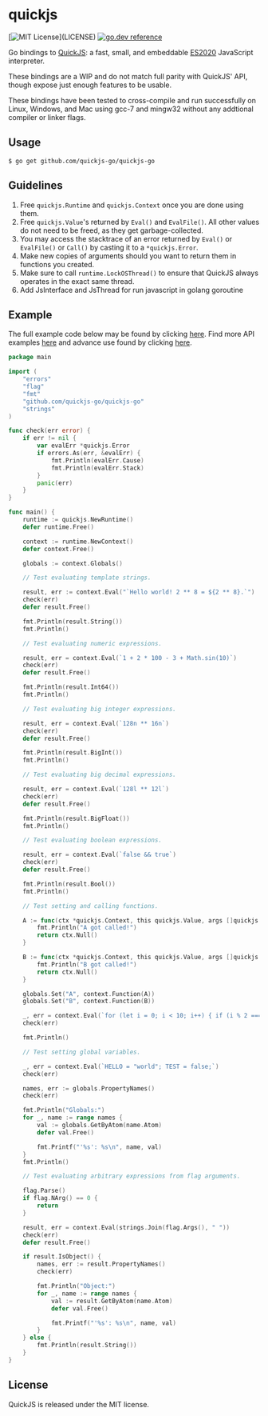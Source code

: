 # quickjs

[![MIT License](https://img.shields.io/apm/l/atomic-design-ui.svg?)](LICENSE)
[![go.dev reference](https://img.shields.io/badge/go.dev-reference-007d9c?logo=go&logoColor=white&style=flat-square)](https://pkg.go.dev/github.com/quickjs-go/quickjs-go)

Go bindings to [QuickJS](https://bellard.org/quickjs/): a fast, small, and embeddable [ES2020](https://tc39.github.io/ecma262/) JavaScript interpreter.

These bindings are a WIP and do not match full parity with QuickJS' API, though expose just enough features to be usable.

These bindings have been tested to cross-compile and run successfully on Linux, Windows, and Mac using gcc-7 and mingw32 without any addtional compiler or linker flags.

## Usage

```
$ go get github.com/quickjs-go/quickjs-go
```

## Guidelines

1. Free `quickjs.Runtime` and `quickjs.Context` once you are done using them.
2. Free `quickjs.Value`'s returned by `Eval()` and `EvalFile()`. All other values do not need to be freed, as they get garbage-collected.
3. You may access the stacktrace of an error returned by `Eval()` or `EvalFile()` or `Call()` by casting it to a `*quickjs.Error`.
4. Make new copies of arguments should you want to return them in functions you created.
5. Make sure to call `runtime.LockOSThread()` to ensure that QuickJS always operates in the exact same thread.
6. Add JsInterface and JsThread for run javascript in golang goroutine

## Example

The full example code below may be found by clicking [here](examples/normal/main.go). Find more API examples [here](quickjs_test.go) and advance use found by clicking [here](examples/advance/main.go).

```go
package main

import (
	"errors"
	"flag"
	"fmt"
	"github.com/quickjs-go/quickjs-go"
	"strings"
)

func check(err error) {
	if err != nil {
		var evalErr *quickjs.Error
		if errors.As(err, &evalErr) {
			fmt.Println(evalErr.Cause)
			fmt.Println(evalErr.Stack)
		}
		panic(err)
	}
}

func main() {
	runtime := quickjs.NewRuntime()
	defer runtime.Free()

	context := runtime.NewContext()
	defer context.Free()

	globals := context.Globals()

	// Test evaluating template strings.

	result, err := context.Eval("`Hello world! 2 ** 8 = ${2 ** 8}.`")
	check(err)
	defer result.Free()

	fmt.Println(result.String())
	fmt.Println()

	// Test evaluating numeric expressions.

	result, err = context.Eval(`1 + 2 * 100 - 3 + Math.sin(10)`)
	check(err)
	defer result.Free()

	fmt.Println(result.Int64())
	fmt.Println()

	// Test evaluating big integer expressions.

	result, err = context.Eval(`128n ** 16n`)
	check(err)
	defer result.Free()

	fmt.Println(result.BigInt())
	fmt.Println()

	// Test evaluating big decimal expressions.

	result, err = context.Eval(`128l ** 12l`)
	check(err)
	defer result.Free()

	fmt.Println(result.BigFloat())
	fmt.Println()

	// Test evaluating boolean expressions.

	result, err = context.Eval(`false && true`)
	check(err)
	defer result.Free()

	fmt.Println(result.Bool())
	fmt.Println()

	// Test setting and calling functions.

	A := func(ctx *quickjs.Context, this quickjs.Value, args []quickjs.Value) quickjs.Value {
		fmt.Println("A got called!")
		return ctx.Null()
	}

	B := func(ctx *quickjs.Context, this quickjs.Value, args []quickjs.Value) quickjs.Value {
		fmt.Println("B got called!")
		return ctx.Null()
	}

	globals.Set("A", context.Function(A))
	globals.Set("B", context.Function(B))

	_, err = context.Eval(`for (let i = 0; i < 10; i++) { if (i % 2 === 0) A(); else B(); }`)
	check(err)

	fmt.Println()

	// Test setting global variables.

	_, err = context.Eval(`HELLO = "world"; TEST = false;`)
	check(err)

	names, err := globals.PropertyNames()
	check(err)

	fmt.Println("Globals:")
	for _, name := range names {
		val := globals.GetByAtom(name.Atom)
		defer val.Free()

		fmt.Printf("'%s': %s\n", name, val)
	}
	fmt.Println()

	// Test evaluating arbitrary expressions from flag arguments.

	flag.Parse()
	if flag.NArg() == 0 {
		return
	}

	result, err = context.Eval(strings.Join(flag.Args(), " "))
	check(err)
	defer result.Free()

	if result.IsObject() {
		names, err := result.PropertyNames()
		check(err)

		fmt.Println("Object:")
		for _, name := range names {
			val := result.GetByAtom(name.Atom)
			defer val.Free()

			fmt.Printf("'%s': %s\n", name, val)
		}
	} else {
		fmt.Println(result.String())
	}
}
```

## License

QuickJS is released under the MIT license.
